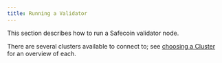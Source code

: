 ```yaml
---
title: Running a Validator
---
```


This section describes how to run a Safecoin validator node.

There are several clusters available to connect to; see [choosing a Cluster](cli/choose-a-cluster.md) for an overview of each.
